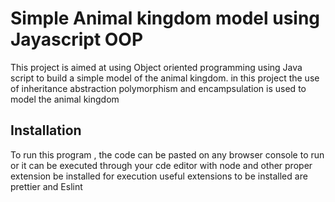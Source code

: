 # Simple Animal kingdom model using Jayascript OOP 

This project is aimed at using Object oriented programming using Java script 
to build a simple model of the animal kingdom. in this project  the use of inheritance abstraction 
polymorphism and encampsulation is used to model the animal kingdom

## Installation

To run this program , the code can be pasted  on any browser console to run or it can be 
executed through your cde editor with node and other proper extension be installed for execution
useful extensions to be installed are prettier and Eslint